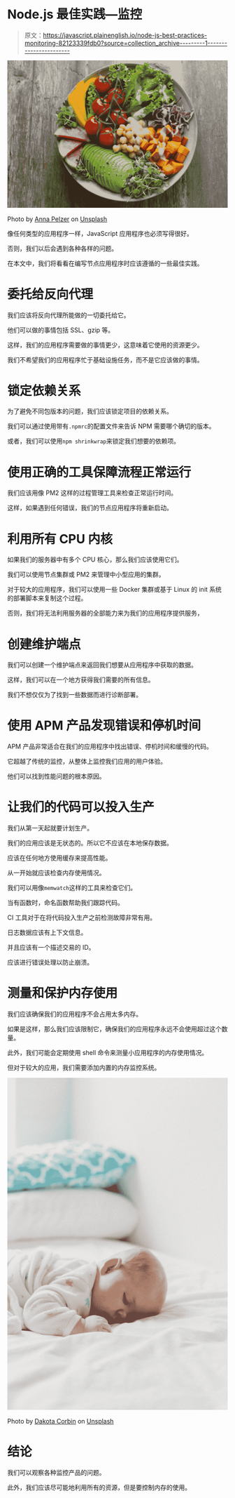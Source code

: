 # Node.js 最佳实践—监控

> 原文：<https://javascript.plainenglish.io/node-js-best-practices-monitoring-82123339fdb0?source=collection_archive---------1----------------------->

![](img/b65512ee62097c877f273703ec24e515.png)

Photo by [Anna Pelzer](https://unsplash.com/@annapelzer?utm_source=medium&utm_medium=referral) on [Unsplash](https://unsplash.com?utm_source=medium&utm_medium=referral)

像任何类型的应用程序一样，JavaScript 应用程序也必须写得很好。

否则，我们以后会遇到各种各样的问题。

在本文中，我们将看看在编写节点应用程序时应该遵循的一些最佳实践。

# 委托给反向代理

我们应该将反向代理所能做的一切委托给它。

他们可以做的事情包括 SSL、gzip 等。

这样，我们的应用程序需要做的事情更少，这意味着它使用的资源更少。

我们不希望我们的应用程序忙于基础设施任务，而不是它应该做的事情。

# 锁定依赖关系

为了避免不同包版本的问题，我们应该锁定项目的依赖关系。

我们可以通过使用带有`.npmrc`的配置文件来告诉 NPM 需要哪个确切的版本。

或者，我们可以使用`npm shrinkwrap`来锁定我们想要的依赖项。

# 使用正确的工具保障流程正常运行

我们应该用像 PM2 这样的过程管理工具来检查正常运行时间。

这样，如果遇到任何错误，我们的节点应用程序将重新启动。

# 利用所有 CPU 内核

如果我们的服务器中有多个 CPU 核心，那么我们应该使用它们。

我们可以使用节点集群或 PM2 来管理中小型应用的集群。

对于较大的应用程序，我们可以使用一些 Docker 集群或基于 Linux 的 init 系统的部署脚本来复制这个过程。

否则，我们将无法利用服务器的全部能力来为我们的应用程序提供服务，

# 创建维护端点

我们可以创建一个维护端点来返回我们想要从应用程序中获取的数据。

这样，我们可以在一个地方获得我们需要的所有信息。

我们不想仅仅为了找到一些数据而进行诊断部署。

# 使用 APM 产品发现错误和停机时间

APM 产品非常适合在我们的应用程序中找出错误、停机时间和缓慢的代码。

它超越了传统的监控，从整体上监控我们应用的用户体验。

他们可以找到性能问题的根本原因。

# 让我们的代码可以投入生产

我们从第一天起就要计划生产。

我们的应用应该是无状态的。所以它不应该在本地保存数据。

应该在任何地方使用缓存来提高性能。

从一开始就应该检查内存使用情况。

我们可以用像`memwatch`这样的工具来检查它们。

当有函数时，命名函数帮助我们跟踪代码。

CI 工具对于在将代码投入生产之前检测故障非常有用。

日志数据应该有上下文信息。

并且应该有一个描述交易的 ID。

应该进行错误处理以防止崩溃。

# 测量和保护内存使用

我们应该确保我们的应用程序不会占用太多内存。

如果是这样，那么我们应该限制它，确保我们的应用程序永远不会使用超过这个数量。

此外，我们可能会定期使用 shell 命令来测量小应用程序的内存使用情况。

但对于较大的应用，我们需要添加内置的内存监控系统。

![](img/596481037ff643eeeca2bac60e351596.png)

Photo by [Dakota Corbin](https://unsplash.com/@thedakotacorbin?utm_source=medium&utm_medium=referral) on [Unsplash](https://unsplash.com?utm_source=medium&utm_medium=referral)

# 结论

我们可以观察各种监控产品的问题。

此外，我们应该尽可能地利用所有的资源，但是要控制内存的使用。